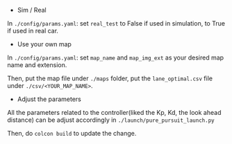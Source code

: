 - Sim / Real

In `./config/params.yaml`: set `real_test` to False if used in simulation, to True if used in real car.

- Use your own map

In `./config/params.yaml`: set `map_name`  and `map_img_ext` as your desired map name and extension.

Then, put the map file under `./maps` folder, put the `lane_optimal.csv` file under `./csv/<YOUR_MAP_NAME>`. 

- Adjust the parameters

All the parameters related to the controller(liked the Kp, Kd, the look ahead distance) can be adjust accordingly in `./launch/pure_pursuit_launch.py`

Then, do `colcon build` to update the change. 
